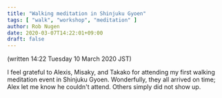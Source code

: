 ```yaml
---
title: "Walking meditation in Shinjuku Gyoen"
tags: [ "walk", "workshop", "meditation" ]
author: Rob Nugen
date: 2020-03-07T14:22:01+09:00
draft: false
---
```


(written 14:22 Tuesday 10 March 2020 JST)

I feel grateful to Alexis, Misaky, and Takako for attending my first
walking meditation event in Shinjuku Gyoen.  Wonderfully, they all
arrived on time; Alex let me know he couldn't attend.  Others simply
did not show up.

